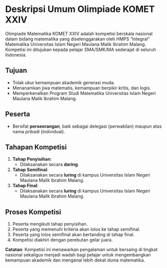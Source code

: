 # Deskripsi Umum Olimpiade KOMET XXIV

Olimpiade Matematika KOMET XXIV adalah kompetisi berskala nasional dalam bidang matematika yang diselenggarakan oleh HMPS “Integral” Matematika Universitas Islam Negeri Maulana Malik Ibrahim Malang. Kompetisi ini ditujukan kepada pelajar SMA/SMK/MA sederajat di seluruh Indonesia.

## Tujuan
- Tolak ukur kemampuan akademik generasi muda.
- Menanamkan jiwa matematis, kemampuan berpikir kritis, dan logis.
- Memperkenalkan Program Studi Matematika Universitas Islam Negeri Maulana Malik Ibrahim Malang.

## Peserta
- Bersifat **perseorangan**, baik sebagai delegasi (perwakilan) maupun atas nama pribadi (individual).

## Tahapan Kompetisi
1. **Tahap Penyisihan**: 
   - Dilaksanakan secara **daring**.
2. **Tahap Semifinal**: 
   - Dilaksanakan secara **luring** di kampus Universitas Islam Negeri Maulana Malik Ibrahim Malang.
3. **Tahap Final**:
   - Dilaksanakan secara **luring** di kampus Universitas Islam Negeri Maulana Malik Ibrahim Malang.

## Proses Kompetisi
1. Peserta mengikuti tahap penyisihan.
2. Peserta yang memenuhi kriteria akan lolos ke tahap semifinal.
3. Peserta yang lolos semifinal akan bertanding di tahap final.
4. Kompetisi diakhiri dengan perebutan gelar juara.

**Catatan**: Kompetisi ini menawarkan pengalaman untuk bersaing di tingkat nasional sekaligus menjadi wadah bagi pelajar untuk mengembangkan kemampuan akademik dan mengenal lebih dekat dunia matematika.

